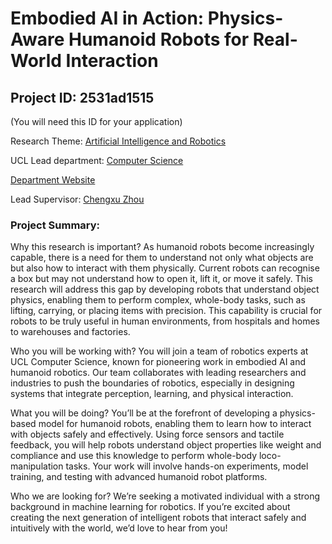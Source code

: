 # Embodied AI in Action: Physics-Aware Humanoid Robots for Real-World Interaction

## Project ID: **2531ad1515**
(You will need this ID for your application)

Research Theme: [Artificial Intelligence and Robotics](../themes/artificial-intelligence-and-robotics.md)

UCL Lead department: [Computer Science](../departments/computer-science.md)

[Department Website](https://www.ucl.ac.uk/computer-science)

Lead Supervisor: [Chengxu Zhou](https://profiles.ucl.ac.uk/98020)

### Project Summary:

Why this research is important?
As humanoid robots become increasingly capable, there is a need for them to understand not only what objects are but also how to interact with them physically. Current robots can recognise a box but may not understand how to open it, lift it, or move it safely. This research will address this gap by developing robots that understand object physics, enabling them to perform complex, whole-body tasks, such as lifting, carrying, or placing items with precision. This capability is crucial for robots to be truly useful in human environments, from hospitals and homes to warehouses and factories.

Who you will be working with?
You will join a team of robotics experts at UCL Computer Science, known for pioneering work in embodied AI and humanoid robotics. Our team collaborates with leading researchers and industries to push the boundaries of robotics, especially in designing systems that integrate perception, learning, and physical interaction.

What you will be doing?
You’ll be at the forefront of developing a physics-based model for humanoid robots, enabling them to learn how to interact with objects safely and effectively. Using force sensors and tactile feedback, you will help robots understand object properties like weight and compliance and use this knowledge to perform whole-body loco-manipulation tasks. Your work will involve hands-on experiments, model training, and testing with advanced humanoid robot platforms.

Who we are looking for?
We’re seeking a motivated individual with a strong background in machine learning for robotics. If you’re excited about creating the next generation of intelligent robots that interact safely and intuitively with the world, we’d love to hear from you!
